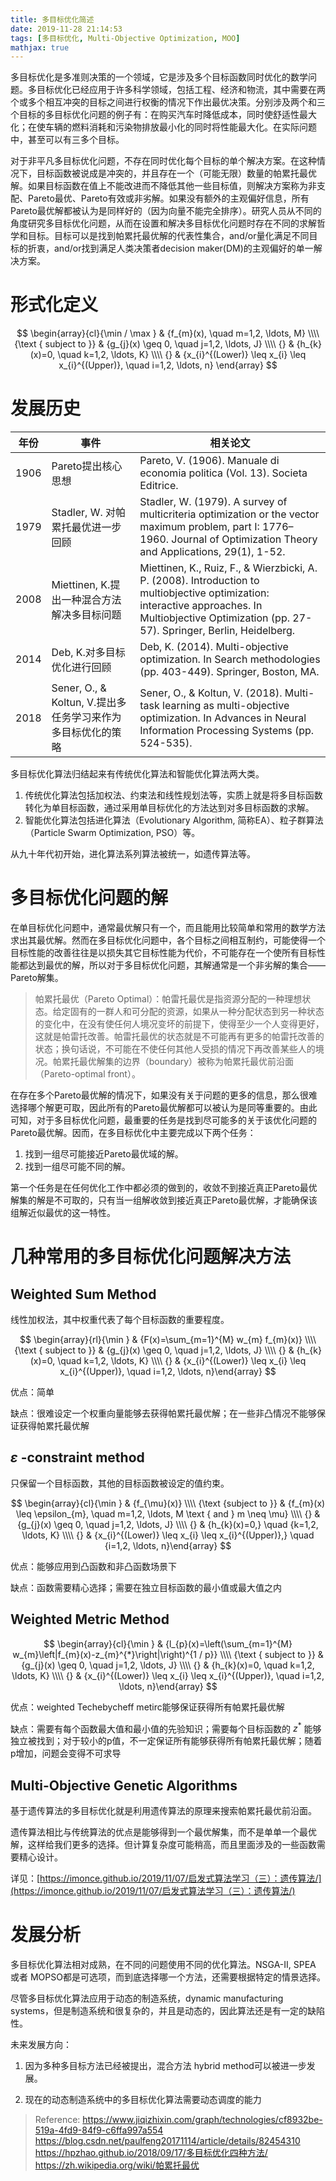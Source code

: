 ```yaml
---
title: 多目标优化简述
date: 2019-11-28 21:14:53
tags: [多目标优化, Multi-Objective Optimization, MOO]
mathjax: true
---
```


多目标优化是多准则决策的一个领域，它是涉及多个目标函数同时优化的数学问题。多目标优化已经应用于许多科学领域，包括工程、经济和物流，其中需要在两个或多个相互冲突的目标之间进行权衡的情况下作出最优决策。分别涉及两个和三个目标的多目标优化问题的例子有：在购买汽车时降低成本，同时使舒适性最大化；在使车辆的燃料消耗和污染物排放最小化的同时将性能最大化。在实际问题中，甚至可以有三多个目标。

对于非平凡多目标优化问题，不存在同时优化每个目标的单个解决方案。在这种情况下，目标函数被说成是冲突的，并且存在一个（可能无限）数量的帕累托最优解。如果目标函数在值上不能改进而不降低其他一些目标值，则解决方案称为非支配、Pareto最优、Pareto有效或非劣解。如果没有额外的主观偏好信息，所有Pareto最优解都被认为是同样好的（因为向量不能完全排序）。研究人员从不同的角度研究多目标优化问题，从而在设置和解决多目标优化问题时存在不同的求解哲学和目标。目标可以是找到帕累托最优解的代表性集合，and/or量化满足不同目标的折衷，and/or找到满足人类决策者decision maker(DM)的主观偏好的单一解决方案。

# 形式化定义

$$
\begin{array}{cl}{\min / \max } & {f_{m}(x), \quad m=1,2, \ldots, M} \\\\ {\text { subject to }} & {g_{j}(x) \geq 0, \quad j=1,2, \ldots, J} \\\\ {} & {h_{k}(x)=0, \quad k=1,2, \ldots, K} \\\\ {} & {x_{i}^{(Lower)} \leq x_{i} \leq x_{i}^{(Upper)}, \quad i=1,2, \ldots, n} \end{array}
$$

# 发展历史

|年份|事件|相关论文|
|---|---|---|
|1906|Pareto提出核心思想|Pareto, V. (1906). Manuale di economia politica (Vol. 13). Societa Editrice.|
|1979|Stadler, W. 对帕累托最优进一步回顾|Stadler, W. (1979). A survey of multicriteria optimization or the vector maximum problem, part I: 1776–1960. Journal of Optimization Theory and Applications, 29(1), 1-52.|
|2008|Miettinen, K.提出一种混合方法解决多目标问题|Miettinen, K., Ruiz, F., & Wierzbicki, A. P. (2008). Introduction to multiobjective optimization: interactive approaches. In Multiobjective Optimization (pp. 27-57). Springer, Berlin, Heidelberg.|
|2014|Deb, K.对多目标优化进行回顾|Deb, K. (2014). Multi-objective optimization. In Search methodologies (pp. 403-449). Springer, Boston, MA.|
|2018|Sener, O., & Koltun, V.提出多任务学习来作为多目标优化的策略|Sener, O., & Koltun, V. (2018). Multi-task learning as multi-objective optimization. In Advances in Neural Information Processing Systems (pp. 524-535).|

多目标优化算法归结起来有传统优化算法和智能优化算法两大类。

1. 传统优化算法包括加权法、约束法和线性规划法等，实质上就是将多目标函数转化为单目标函数，通过采用单目标优化的方法达到对多目标函数的求解。 
2. 智能优化算法包括进化算法（Evolutionary Algorithm, 简称EA）、粒子群算法（Particle Swarm Optimization, PSO）等。

从九十年代初开始，进化算法系列算法被统一，如遗传算法等。

# 多目标优化问题的解

在单目标优化问题中，通常最优解只有一个，而且能用比较简单和常用的数学方法求出其最优解。然而在多目标优化问题中，各个目标之间相互制约，可能使得一个目标性能的改善往往是以损失其它目标性能为代价，不可能存在一个使所有目标性能都达到最优的解，所以对于多目标优化问题，其解通常是一个非劣解的集合——Pareto解集。

> 帕累托最优（Pareto Optimal）：帕雷托最优是指资源分配的一种理想状态。给定固有的一群人和可分配的资源，如果从一种分配状态到另一种状态的变化中，在没有使任何人境况变坏的前提下，使得至少一个人变得更好，这就是帕雷托改善。帕雷托最优的状态就是不可能再有更多的帕雷托改善的状态；换句话说，不可能在不使任何其他人受损的情况下再改善某些人的境况。帕累托最优解集的边界（boundary）被称为帕累托最优前沿面（Pareto-optimal front）。

在存在多个Pareto最优解的情况下，如果没有关于问题的更多的信息，那么很难选择哪个解更可取，因此所有的Pareto最优解都可以被认为是同等重要的。由此可知，对于多目标优化问题，最重要的任务是找到尽可能多的关于该优化问题的Pareto最优解。因而，在多目标优化中主要完成以下两个任务：

1. 找到一组尽可能接近Pareto最优域的解。
2. 找到一组尽可能不同的解。

第一个任务是在任何优化工作中都必须的做到的，收敛不到接近真正Pareto最优解集的解是不可取的，只有当一组解收敛到接近真正Pareto最优解，才能确保该组解近似最优的这一特性。

# 几种常用的多目标优化问题解决方法

## Weighted Sum Method

线性加权法，其中权重代表了每个目标函数的重要程度。

$$
\begin{array}{rl}{\min } & {F(x)=\sum_{m=1}^{M} w_{m} f_{m}(x)} \\\\ {\text { subject to }} & {g_{j}(x) \geq 0, \quad j=1,2, \ldots, J} \\\\ {} & {h_{k}(x)=0, \quad k=1,2, \ldots, K} \\\\ {} & {x_{i}^{(Lower)} \leq x_{i} \leq x_{i}^{(Upper)}, \quad i=1,2, \ldots, n}\end{array}
$$

优点：简单

缺点：很难设定一个权重向量能够去获得帕累托最优解；在一些非凸情况不能够保证获得帕累托最优解

## $\varepsilon$ -constraint method

只保留一个目标函数，其他的目标函数被设定的值约束。

$$
\begin{array}{cl}{\min } & {f_{\mu}(x)} \\\\ {\text {subject to }} & {f_{m}(x) \leq \epsilon_{m}, \quad m=1,2, \ldots, M \text { and } m \neq \mu} \\\\ {} & {g_{j}(x) \geq 0, \quad j=1,2, \ldots, J} \\\\ {} & {h_{k}(x)=0,} \quad {k=1,2, \ldots, K} \\\\ {} & {x_{i}^{(Lower)} \leq x_{i} \leq x_{i}^{(Upper)},} \quad {i=1,2, \ldots, n}\end{array}
$$

优点：能够应用到凸函数和非凸函数场景下

缺点：函数需要精心选择；需要在独立目标函数的最小值或最大值之内

## Weighted Metric Method

$$
\begin{array}{cl}{\min } & {l_{p}(x)=\left(\sum_{m=1}^{M} w_{m}\left|f_{m}(x)-z_{m}^{*}\right|\right)^{1 / p}} \\\\ {\text { subject to }} & {g_{j}(x) \geq 0, \quad j=1,2, \ldots, J} \\\\ {} & {h_{k}(x)=0, \quad k=1,2, \ldots, K} \\\\ {} & {x_{i}^{(Lower)} \leq x_{i} \leq x_{i}^{(Upper)}, \quad i=1,2, \ldots, n}\end{array}
$$

优点：weighted Techebycheff metirc能够保证获得所有帕累托最优解

缺点：需要有每个函数最大值和最小值的先验知识；需要每个目标函数的 $z^{*}$ 能够独立被找到；对于较小的p值，不一定保证所有能够获得所有帕累托最优解；随着p增加，问题会变得不可求导

## Multi-Objective Genetic Algorithms

基于遗传算法的多目标优化就是利用遗传算法的原理来搜索帕累托最优前沿面。

遗传算法相比与传统算法的优点是能够得到一个最优解集，而不是单单一个最优解，这样给我们更多的选择。但计算复杂度可能稍高，而且里面涉及的一些函数需要精心设计。

详见：[https://imonce.github.io/2019/11/07/启发式算法学习（三）：遗传算法/](https://imonce.github.io/2019/11/07/启发式算法学习（三）：遗传算法/)

# 发展分析

多目标优化算法相对成熟，在不同的问题使用不同的优化算法。NSGA-II, SPEA 或者 MOPSO都是可选项，而到底选择哪一个方法，还需要根据特定的情景选择。

尽管多目标优化算法应用于动态的制造系统，dynamic manufacturing systems，但是制造系统和很复杂的，并且是动态的，因此算法还是有一定的缺陷性。

未来发展方向：

1. 因为多种多目标方法已经被提出，混合方法 hybrid method可以被进一步发展。

2. 现在的动态制造系统中的多目标优化算法需要动态调度的能力

> Reference:
> https://www.jiqizhixin.com/graph/technologies/cf8932be-519a-4fd9-84f9-c6ffa997a554
> https://blog.csdn.net/paulfeng20171114/article/details/82454310
> https://hpzhao.github.io/2018/09/17/多目标优化四种方法/
> https://zh.wikipedia.org/wiki/帕累托最优